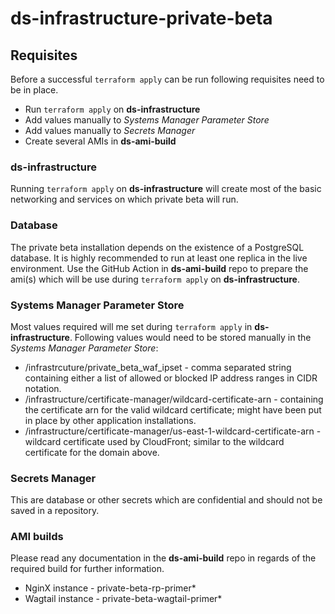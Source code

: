 # ds-infrastructure-private-beta

## Requisites
Before a successful ```terraform apply``` can be run following requisites need to be in place.
* Run ```terraform apply``` on **ds-infrastructure**
* Add values manually to _Systems Manager Parameter Store_
* Add values manually to _Secrets Manager_
* Create several AMIs in **ds-ami-build**
### ds-infrastructure
Running ```terraform apply``` on **ds-infrastructure** will create most of the basic networking and services on which private beta will run.
### Database
The private beta installation depends on the existence of a PostgreSQL database.
It is highly recommended to run at least one replica in the live environment.
Use the GitHub Action in **ds-ami-build** repo to prepare the ami(s) which will be use during ```terraform apply``` on **ds-infrastructure**.
### Systems Manager Parameter Store
Most values required will me set during ```terraform apply``` in **ds-infrastructure**.
Following values would need to be stored manually in the _Systems Manager Parameter Store_:
* /infrastrcuture/private_beta_waf_ipset - comma separated string containing either a list of allowed or blocked IP address ranges in CIDR notation.
* /infrastructure/certificate-manager/wildcard-certificate-arn - containing the certificate arn for the valid wildcard certificate; might have been put in place by other application installations.
* /infrastructure/certificate-manager/us-east-1-wildcard-certificate-arn - wildcard certificate used by CloudFront; similar to the wildcard certificate for the domain above.
### Secrets Manager
This are database or other secrets which are confidential and should not be saved in a repository.
### AMI builds
Please read any documentation in the **ds-ami-build** repo in regards of the required build for further information.
* NginX instance - private-beta-rp-primer*
* Wagtail instance - private-beta-wagtail-primer*
